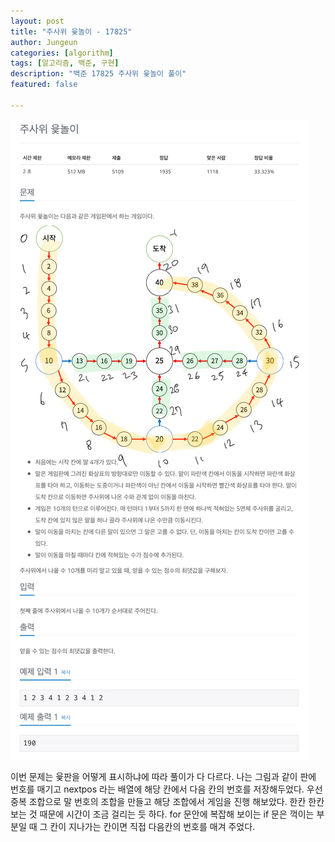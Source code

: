 ```yaml
---
layout: post
title: "주사위 윷놀이 - 17825"
author: Jungeun
categories: [algorithm]
tags: [알고리즘, 백준, 구현]
description: "백준 17825 주사위 윷놀이 풀이"
featured: false

---
```


![17825](/assets/images/boj/17825_boj.png)

이번 문제는 윷판을 어떻게 표시하냐에 따라 풀이가 다 다르다. 나는 그림과 같이 판에 번호를 매기고 nextpos 라는 배열에 해당 칸에서 다음 칸의 번호를 저장해두었다. 우선 중복 조합으로 말 번호의 조합을 만들고 해당 조합에서 게임을 진행 해보았다. 한칸 한칸 보는 것 때문에 시간이 조금 걸리는 듯 하다. for 문안에 복잡해 보이는 if 문은 꺽이는 부분일 때 그 칸이 지나가는 칸이면 직접 다음칸의 번호를 매겨 주었다.

<script src="https://gist.github.com/JungeunKwon/d14f9e25103ff6d542256ea4705f6d16.js"></script>
